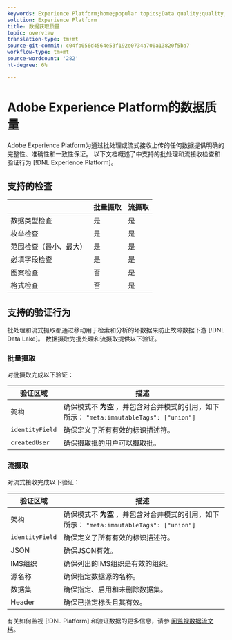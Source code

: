 ```yaml
---
keywords: Experience Platform;home;popular topics;Data quality;quality;Quality;Supported validation;Validation;supported validation;
solution: Experience Platform
title: 数据获取质量
topic: overview
translation-type: tm+mt
source-git-commit: c04fb056d4564e53f192e0734a700a13820f5ba7
workflow-type: tm+mt
source-wordcount: '282'
ht-degree: 6%

---
```



# Adobe Experience Platform的数据质量

Adobe Experience Platform为通过批处理或流式接收上传的任何数据提供明确的完整性、准确性和一致性保证。 以下文档概述了中支持的批处理和流接收检查和验证行为 [!DNL Experience Platform]。

## 支持的检查

|   | 批量摄取 | 流摄取 |
| ------ | --------------- | ------------------- |
| 数据类型检查 | 是 | 是 |
| 枚举检查 | 是 | 是 |
| 范围检查（最小、最大） | 是 | 是 |
| 必填字段检查 | 是 | 是 |
| 图案检查 | 否 | 是 |
| 格式检查 | 否 | 是 |

## 支持的验证行为

批处理和流式摄取都通过移动用于检索和分析的坏数据来防止故障数据下游 [!DNL Data Lake]。 数据摄取为批处理和流摄取提供以下验证。

### 批量摄取

对批摄取完成以下验证：

| 验证区域 | 描述 |
| --------------- | ----------- |
| 架构 | 确保模式不 **为空** ，并包含对合并模式的引用，如下所示： `"meta:immutableTags": ["union"]` |
| `identityField` | 确保定义了所有有效的标识描述符。 |
| `createdUser` | 确保摄取批的用户可以摄取批。 |

### 流摄取

对流式接收完成以下验证：

| 验证区域 | 描述 |
| --------------- | ----------- |
| 架构 | 确保模式不 **为空** ，并包含对合并模式的引用，如下所示： `"meta:immutableTags": ["union"]` |
| `identityField` | 确保定义了所有有效的标识描述符。 |
| JSON | 确保JSON有效。 |
| IMS组织 | 确保列出的IMS组织是有效的组织。 |
| 源名称 | 确保指定数据源的名称。 |
| 数据集 | 确保指定、启用和未删除数据集。 |
| Header | 确保已指定标头且其有效。 |

有关如何监视 [!DNL Platform] 和验证数据的更多信息，请参 [阅监视数据流文档](./monitor-data-flows.md)。
